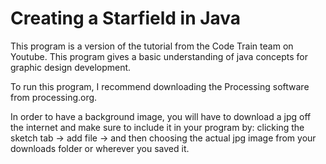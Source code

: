 # Creating a Starfield in Java

This program is a version of the tutorial from the Code Train team on Youtube. This program gives a basic understanding of java concepts for graphic design development. 

To run this program, I recommend downloading the Processing software from processing.org.

In order to have a background image, you will have to download a jpg off the internet and make sure to include it in your program by:
  clicking the sketch tab -> add file -> and then choosing the actual jpg image from your downloads folder or wherever you saved it.
